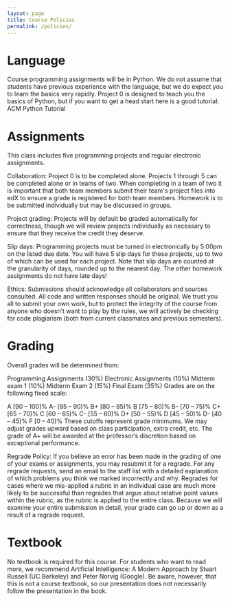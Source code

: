 ```yaml
---
layout: page
title: Course Policies
permalink: /policies/
---
```



# Language
Course programming assignments will be in Python. We do not assume that students have previous experience with the language, but we do expect you to learn the basics very rapidly. Project 0 is designed to teach you the basics of Python, but if you want to get a head start here is a good tutorial: ACM Python Tutorial

# Assignments
This class includes five programming projects and regular electronic assignments.

Collaboration: Project 0 is to be completed alone.  Projects 1 through 5 can be completed alone or in teams of two.  When completing in a team of two it is important that both team members submit their team's project files into edX to ensure a grade is registered for both team members.   Homework is to be submitted individually but may be discussed in groups.

Project grading: Projects will by default be graded automatically for correctness, though we will review projects individually as necessary to ensure that they receive the credit they deserve.   

Slip days: Programming projects must be turned in electronically by 5:00pm on the listed due date. You will have 5 slip days for these projects, up to two of which can be used for each project. Note that slip days are counted at the granularity of days, rounded up to the nearest day. The other homework assignments do not have late days!

Ethics: Submissions should acknowledge all collaborators and sources consulted. All code and written responses should be original. We trust you all to submit your own work, but to protect the integrity of the course from anyone who doesn’t want to play by the rules, we will actively be checking for code plagiarism (both from current classmates and previous semesters).

# Grading
Overall grades will be determined from:

Programming Assignments (30%)
Electronic Assignments (10%)
Midterm exam 1 (10%)
Midterm Exam 2 (15%)
Final Exam (35%)
Grades are on the following fixed scale:

A	[90 – 100]%
A-	[85 – 90)%
B+	[80 – 85)%
B	[75 – 80)%
B-	[70 – 75)%
C+	[65 – 70)%
C	[60 – 65)%
C-	[55 – 60)%
D+	[50 – 55)%
D	[45 – 50)%
D-	[40 – 45)%
F	[0 – 40)%
These cutoffs represent grade minimums. We may adjust grades upward based on class participation, extra credit, etc. The grade of A+ will be awarded at the professor’s discretion based on exceptional performance.

Regrade Policy: If you believe an error has been made in the grading of one of your exams or assignments, you may resubmit it for a regrade. For any regrade requests, send an email to the staff list with a detailed explanation of which problems you think we marked incorrectly and why. Regrades for cases where we mis-applied a rubric in an individual case are much more likely to be successful than regrades that argue about relative point values within the rubric, as the rubric is applied to the entire class. Because we will examine your entire submission in detail, your grade can go up or down as a result of a regrade request.

# Textbook
No textbook is required for this course. For students who want to read more, we recommend Artificial Intelligence: A Modern Approach by Stuart Russell (UC Berkeley) and Peter Norvig (Google). Be aware, however, that this is not a course textbook, so our presentation does not necessarily follow the presentation in the book.
